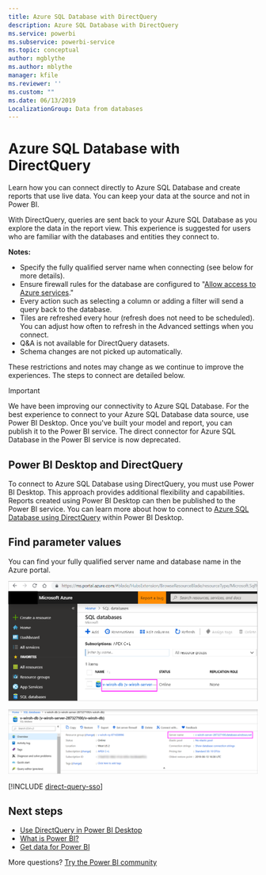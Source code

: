 ```yaml
---
title: Azure SQL Database with DirectQuery
description: Azure SQL Database with DirectQuery
ms.service: powerbi
ms.subservice: powerbi-service
ms.topic: conceptual
author: mgblythe
ms.author: mblythe
manager: kfile
ms.reviewer: ''
ms.custom: ""
ms.date: 06/13/2019
LocalizationGroup: Data from databases
---
```


# Azure SQL Database with DirectQuery

Learn how you can connect directly to Azure SQL Database and create reports that use live data. You can keep your data at the source and not in Power BI.

With DirectQuery, queries are sent back to your Azure SQL Database as you explore the data in the report view. This experience is suggested for users who are familiar with the databases and entities they connect to.

**Notes:**

* Specify the fully qualified server name when connecting (see below for more details).
* Ensure firewall rules for the database are configured to "[Allow access to Azure services](https://docs.microsoft.com/en-us/azure/sql-database/sql-database-networkaccess-overview#allow-azure-services)."
* Every action such as selecting a column or adding a filter will send a query back to the database.
* Tiles are refreshed every hour (refresh does not need to be scheduled). You can adjust how often to refresh in the Advanced settings when you connect.
* Q&A is not available for DirectQuery datasets.
* Schema changes are not picked up automatically.

These restrictions and notes may change as we continue to improve the experiences. The steps to connect are detailed below.

> [!Important]
> We have been improving our connectivity to Azure SQL Database.  For the best experience to connect to your Azure SQL Database data source, use Power BI Desktop.  Once you've built your model and report, you can publish it to the Power BI service.  The direct connector for Azure SQL Database in the Power BI service is now deprecated.

## Power BI Desktop and DirectQuery

To connect to Azure SQL Database using DirectQuery, you must use Power BI Desktop. This approach provides additional flexibility and capabilities. Reports created using Power BI Desktop can then be published to the Power BI service. You can learn more about how to connect to [Azure SQL Database using DirectQuery](desktop-use-directquery.md) within Power BI Desktop.

## Find parameter values

You can find your fully qualified server name and database name in the Azure portal.

![New Azure portal update](media/service-azure-sql-database-with-direct-connect/azureportnew_update.png)

![Azure portal update](media/service-azure-sql-database-with-direct-connect/azureportal_update.png)

[!INCLUDE [direct-query-sso](includes/direct-query-sso.md)]

## Next steps

* [Use DirectQuery in Power BI Desktop](desktop-use-directquery.md)  
* [What is Power BI?](power-bi-overview.md)  
* [Get data for Power BI](service-get-data.md)  

More questions? [Try the Power BI community](http://community.powerbi.com/)
